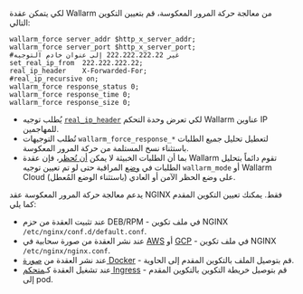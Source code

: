 لكي يتمكن عقدة Wallarm من معالجة حركة المرور المعكوسة، قم بتعيين التكوين التالي:

```
wallarm_force server_addr $http_x_server_addr;
wallarm_force server_port $http_x_server_port;
#غير 222.222.222.22 إلى عنوان خادم التوجيه
set_real_ip_from  222.222.222.22;
real_ip_header    X-Forwarded-For;
#real_ip_recursive on;
wallarm_force response_status 0;
wallarm_force response_time 0;
wallarm_force response_size 0;
```

* يُطلب توجيه [`real_ip_header`](../../using-proxy-or-balancer-en.md) لكي تعرض وحدة التحكم Wallarm عناوين IP للمهاجمين.
* تُطلب التوجيهات `wallarm_force_response_*` لتعطيل تحليل جميع الطلبات باستثناء نسخ المستلمة من حركة المرور المعكوسة.
* بما أن الطلبات الخبيثة لا يمكن [أن تُحظر](overview.md#limitations-of-mirrored-traffic-filtration)، فإن عقدة Wallarm تقوم دائماً بتحليل الطلبات في [وضع](../../configure-wallarm-mode.md) المراقبة حتى لو تم تعيين توجيه `wallarm_mode` أو Wallarm Cloud على وضع الحظر الآمن أو العادي (باستثناء الوضع المُعطل).

يدعم معالجة حركة المرور المعكوسة عقد NGINX فقط. يمكنك تعيين التكوين المقدم كما يلي:

* عند تثبيت العقدة من حزم DEB/RPM - في ملف تكوين NGINX `/etc/nginx/conf.d/default.conf`.
* عند نشر العقدة من صورة سحابية في [AWS](../../installation-ami-en.md) أو [GCP](../../installation-gcp-en.md) - في ملف تكوين NGINX `/etc/nginx/nginx.conf`.
* عند نشر العقدة من [صورة Docker](../../installation-docker-en.md) - قم بتوصيل الملف بالتكوين المقدم إلى الحاوية.
* عند تشغيل العقدة كـ[متحكم Ingress](../../installation-kubernetes-en.md) - قم بتوصيل خريطة التكوين بالتكوين المقدم إلى pod.